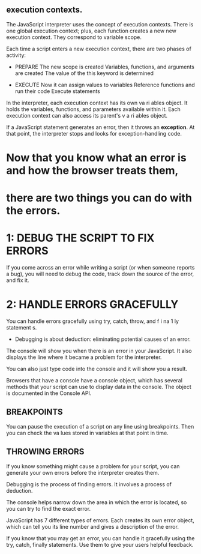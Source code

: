 ## execution contexts.
The JavaScript interpreter uses the concept of execution contexts.
There is one global execution context; plus, each function creates a new
new execution context. They correspond to variable scope.

Each time a script enters a new execution context, there are two phases
of activity:
* PREPARE
The new scope is created
 Variables, functions, and arguments are created
 The value of the this keyword is determined

* EXECUTE
 Now it can assign values to variables
 Reference functions and run their code
 Execute statements

 In the interpreter, each execution context has its own va ri ables object.
It holds the variables, functions, and parameters available within it.
Each execution context can also access its parent's v a ri ables object.

If a JavaScript statement generates an error, then it throws an **exception**.
At that point, the interpreter stops and looks for exception-handling code.

# Now that you know what an error is and how the browser treats them,
# there are two things you can do with the errors.

# 1: DEBUG THE SCRIPT TO FIX ERRORS
If you come across an error while writing a script
(or when someone reports a bug), you will need to
debug the code, track down the source of the error,
and fix it.

# 2: HANDLE ERRORS GRACEFULLY
You can handle errors gracefully using try, catch,
throw, and f i na 1 ly statement s.

* Debugging is about deduction:
eliminating potential causes of an error.

The console will show you when there is an
error in your JavaScript. It also displays the line
where it became a problem for the interpreter.

You can also just type code into the console
and it will show you a result.

Browsers that have a console have a console object, which has several
methods that your script can use to display data in the console.
The object is documented in the Console API.

## BREAKPOINTS
You can pause the execution of a script on any
line using breakpoints. Then you can check the
va lues stored in variables at that point in time.

## THROWING ERRORS
If you know something might cause a problem for your script, you can
generate your own errors before the interpreter creates them.

Debugging is the process of finding errors. It involves a
process of deduction.

The console helps narrow down the area in which the
error is located, so you can try to find the exact error.

JavaScript has 7 different types of errors. Each creates
its own error object, which can tell you its line number
and gives a description of the error.

If you know that you may get an error, you can handle
it gracefully using the try, catch, finally statements.
Use them to give your users helpful feedback.